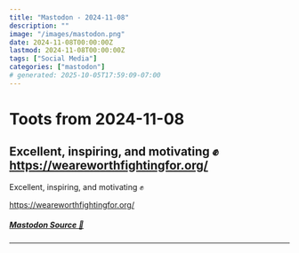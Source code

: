 ```yaml
---
title: "Mastodon - 2024-11-08"
description: ""
image: "/images/mastodon.png"
date: 2024-11-08T00:00:00Z
lastmod: 2024-11-08T00:00:00Z
tags: ["Social Media"]
categories: ["mastodon"]
# generated: 2025-10-05T17:59:09-07:00
---
```


# Toots from 2024-11-08

## Excellent, inspiring, and motivating ✊  <https://weareworthfightingfor.org/>

Excellent, inspiring, and motivating ✊

<https://weareworthfightingfor.org/>

##### [Mastodon Source 🐘](https://hachyderm.io/@mweagle/113445147417282909)

---

